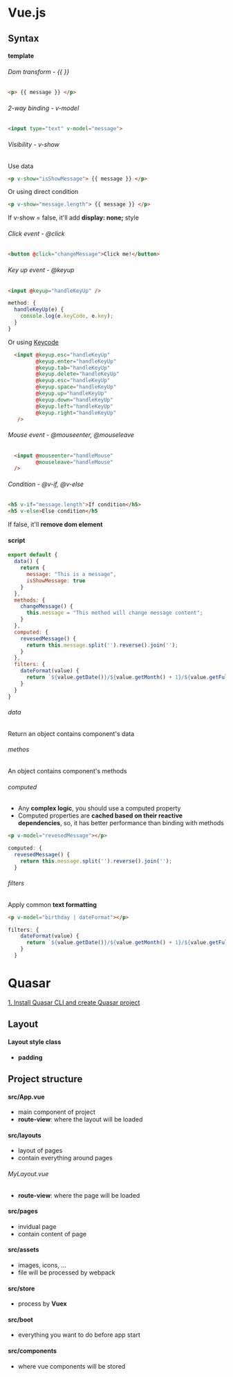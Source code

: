 # Vue.js
## Syntax

#### template

###### Dom transform - {{ }}
```html
<p> {{ message }} </p>
```

###### 2-way binding - v-model
```html
<input type="text" v-model="message">
```

###### Visibility - v-show
Use data
```html
<p v-show="isShowMessage"> {{ message }} </p>
```
Or using direct condition
```html
<p v-show="message.length"> {{ message }} </p>
```
If v-show = false, it'll add **display: none;** style

###### Click event - @click
```html
<button @click="changeMessage">Click me!</button>
```
###### Key up event - @keyup
```html
<input @keyup="handleKeyUp" />
```

```javascript
method: {
  handleKeyUp(e) {
    console.log(e.keyCode, e.key);
  }
}
```

Or using [Keycode](https://vuejs.org/v2/guide/events.html#Key-Codes)
```html
  <input @keyup.esc="handleKeyUp" 
         @keyup.enter="handleKeyUp" 
         @keyup.tab="handleKeyUp" 
         @keyup.delete="handleKeyUp" 
         @keyup.esc="handleKeyUp" 
         @keyup.space="handleKeyUp" 
         @keyup.up="handleKeyUp" 
         @keyup.down="handleKeyUp" 
         @keyup.left="handleKeyUp" 
         @keyup.right="handleKeyUp" 
   />
```
###### Mouse event - @mouseenter, @mouseleave
```html
  <input @mouseenter="handleMouse"
         @mouseleave="handleMouse"
  />
```
###### Condition - @v-if, @v-else
```html
<h5 v-if="message.length">If condition</h5>
<h5 v-else>Else condition</h5
```
If false, it'll **remove dom element**

#### script
```javascript
export default {
  data() { 
    return {
      message: "This is a message",
      isShowMessage: true
    }
  },
  methods: {
    changeMessage() {
      this.message = "This method will change message content";
    }
  },
  computed: {
    revesedMessage() {
      return this.message.split('').reverse().join('');
    }
  },
  filters: {
    dateFormat(value) {
      return `${value.getDate()}/${value.getMonth() + 1}/${value.getFullYear()}`;
    }
  }
}
```

###### data
Return an object contains component's data

###### methos
An object contains component's methods

###### computed
- Any **complex logic**, you should use a computed property
- Computed properties are **cached based on their reactive dependencies**, so, it has better performance than binding with methods

```html
<p v-model="revesedMessage"></p>
```
```javascript
computed: {
  revesedMessage() {
    return this.message.split('').reverse().join('');
  }
```
###### filters
Apply common **text formatting**
```html
<p v-model="birthday | dateFormat"></p>
```
```javascript
filters: {
    dateFormat(value) {
      return `${value.getDate()}/${value.getMonth() + 1}/${value.getFullYear()}`;
    }
  }
```

# Quasar

[1. Install Quasar CLI and create Quasar project](https://quasar.dev/quasar-cli/installation)

## Layout
#### Layout style class
- **padding**

## Project structure

#### src/App.vue
- main component of project
- **route-view**: where the layout will be loaded

#### src/layouts
- layout of pages
- contain everything around pages

###### MyLayout.vue
- **route-view**: where the page will be loaded

#### src/pages
- invidual page
- contain content of page

#### src/assets
- images, icons, ...
- file will be processed by webpack

#### src/store
- process by **Vuex**

#### src/boot
- everything you want to do before app start

#### src/components
- where vue components will be stored
